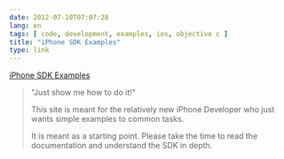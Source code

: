 ```yaml
---
date: 2012-07-10T07:07:28
lang: en
tags: [ code, development, examples, ios, objective c ]
title: "iPhone SDK Examples"
type: link
---
```


[iPhone SDK Examples](http://www.iphoneexamples.com/)

> "Just show me how to do it!"
>
> This site is meant for the relatively new iPhone Developer who just
> wants simple examples to common tasks.
>
> It is meant as a starting point. Please take the time to read the
> documentation and understand the SDK in depth.

